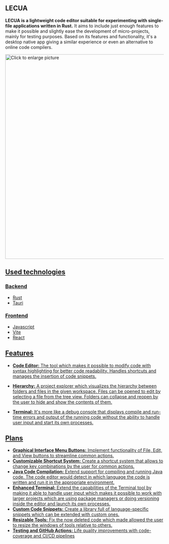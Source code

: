 ## LECUA
**LECUA is a lightweight code editor suitable for experimenting with single-file applications written in Rust.** It aims to include just enough features to make it possible and slightly ease the development of micro-projects, mainly for testing purposes. Based on its features and functionality, it's a desktop native app giving a similar experience or even an alternative to online code compilers.

<a href="https://drive.google.com/uc?export=view&id=1OPG-_Lq2QCCupkOyoexME3akZKrsqW_o"><img src="https://drive.google.com/uc?export=view&id=1OPG-_Lq2QCCupkOyoexME3akZKrsqW_o" style="width: 650px; max-width: 100%; height: auto" title="Click to enlarge picture" />

## Used technologies
### Backend
* Rust
* Tauri
### Frontend
* Javascript
* Vite
* React

## Features
* **Code Editor:** The tool which makes it possible to modify code with syntax highlighting for better code readability. Handles shortcuts and manages the insertion of code snippets.

* **Hierarchy:** A project explorer which visualizes the hierarchy between folders and files in the given workspace. Files can be opened to edit by selecting a file from the tree view. Folders can collapse and reopen by the user to hide and show the contents of them.

* **Terminal:** It's more like a debug console that displays compile and run-time errors and output of the running code without the ability to handle user input and start its own processes.

## Plans
* **Graphical Interface Menu Buttons:** Implement functionality of File, Edit, and View buttons to streamline common actions.
* **Customizable Shortcut System:** Create a shortcut system that allows to change key combinations by the user for common actions.
* **Java Code Compilation:** Extend support for compiling and running Java code. The code editor would detect in which language the code is written and run it in the appropriate environment.
* **Enhanced Terminal:** Extend the capabilities of the Terminal tool by making it able to handle user input which makes it possible to work with larger projects which are using package managers or doing versioning inside the editor and launch its own processes.
* **Custom Code Snippets:** Create a library full of language-specific snippets which can be extended with custom ones.
* **Resizable Tools:** Fix the now deleted code which made allowed the user to resize the windows of tools relative to others.
* **Testing and GitHub Actions:** Life quality improvements with code-coverage and CI/CD pipelines
